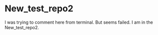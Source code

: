 # New_test_repo2

I was trying to comment here from terminal. But seems failed. 
I am in the New_test_repo2. 
